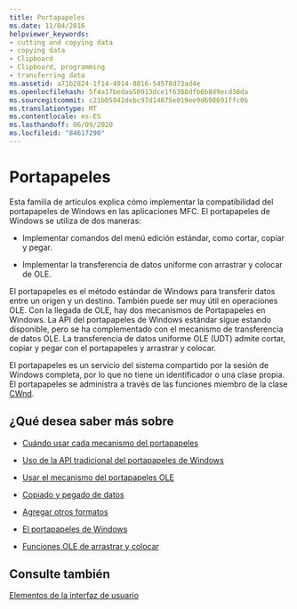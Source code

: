 ```yaml
---
title: Portapapeles
ms.date: 11/04/2016
helpviewer_keywords:
- cutting and copying data
- copying data
- Clipboard
- Clipboard, programming
- transferring data
ms.assetid: a71b2824-1f14-4914-8816-54578d73ad4e
ms.openlocfilehash: 5f4a17bedaa50913dce1f6388dfb6b8d9ecd38da
ms.sourcegitcommit: c21b05042debc97d14875e019ee9d698691ffc0b
ms.translationtype: MT
ms.contentlocale: es-ES
ms.lasthandoff: 06/09/2020
ms.locfileid: "84617290"
---
```

# <a name="clipboard"></a>Portapapeles

Esta familia de artículos explica cómo implementar la compatibilidad del portapapeles de Windows en las aplicaciones MFC. El portapapeles de Windows se utiliza de dos maneras:

- Implementar comandos del menú edición estándar, como cortar, copiar y pegar.

- Implementar la transferencia de datos uniforme con arrastrar y colocar de OLE.

El portapapeles es el método estándar de Windows para transferir datos entre un origen y un destino. También puede ser muy útil en operaciones OLE. Con la llegada de OLE, hay dos mecanismos de Portapapeles en Windows. La API del portapapeles de Windows estándar sigue estando disponible, pero se ha complementado con el mecanismo de transferencia de datos OLE. La transferencia de datos uniforme OLE (UDT) admite cortar, copiar y pegar con el portapapeles y arrastrar y colocar.

El portapapeles es un servicio del sistema compartido por la sesión de Windows completa, por lo que no tiene un identificador o una clase propia. El portapapeles se administra a través de las funciones miembro de la clase [CWnd](reference/cwnd-class.md).

## <a name="what-do-you-want-to-know-more-about"></a>¿Qué desea saber más sobre

- [Cuándo usar cada mecanismo del portapapeles](clipboard-when-to-use-each-clipboard-mechanism.md)

- [Uso de la API tradicional del portapapeles de Windows](clipboard-using-the-windows-clipboard.md)

- [Usar el mecanismo del portapapeles OLE](clipboard-using-the-ole-clipboard-mechanism.md)

- [Copiado y pegado de datos](clipboard-copying-and-pasting-data.md)

- [Agregar otros formatos](clipboard-adding-other-formats.md)

- [El portapapeles de Windows](/windows/win32/dataxchg/clipboard)

- [Funciones OLE de arrastrar y colocar](drag-and-drop-ole.md)

## <a name="see-also"></a>Consulte también

[Elementos de la interfaz de usuario](user-interface-elements-mfc.md)
